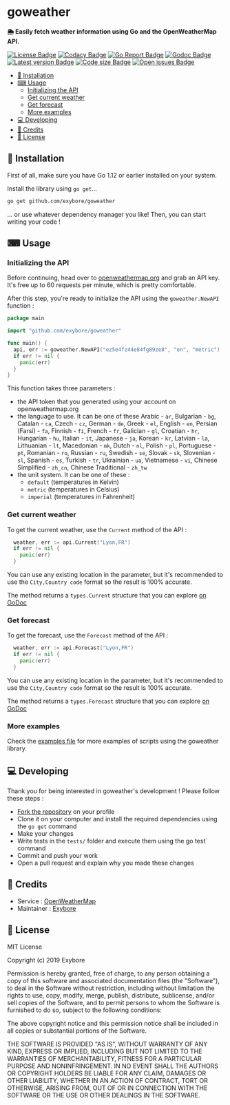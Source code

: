 # goweather

**🌦 Easily fetch weather information using Go and the OpenWeatherMap API.**

[![License Badge](https://img.shields.io/github/license/exybore/goweather)](./LICENSE)
[![Codacy Badge](https://api.codacy.com/project/badge/Grade/4be91f3c0fae4c02ade3d0e96c5d6149)](https://app.codacy.com/app/exybore/goweather?utm_source=github.com&utm_medium=referral&utm_content=exybore/goweather&utm_campaign=Badge_Grade_Dashboard)
[![Go Report Badge](https://goreportcard.com/badge/github.com/exybore/goweather)](https://goreportcard.com/report/github.com/exybore/goweather)
[![Godoc Badge](https://godoc.org/github.com/exybore/goweather?status.svg)](https://godoc.org/github.com/exybore/goweather)
[![Latest version Badge](https://img.shields.io/github/v/tag/exybore/goweather?sort=semver)](https://github.com/exybore/goweather/releases)
[![Code size Badge](https://img.shields.io/github/languages/code-size/exybore/goweather)](https://github.com/exybore/goweather)
[![Open issues Badge](https://img.shields.io/github/issues/exybore/goweather)](https://github.com/exybore/goweather/issues)

- [🔧 Installation](#-installation)
- [⌨ Usage](#-usage)
  - [Initializing the API](#initializing-the-api)
  - [Get current weather](#get-current-weather)
  - [Get forecast](#get-forecast)
  - [More examples](#more-examples)
- [💻 Developing](#-developing)
- [📜 Credits](#-credits)
- [🔐 License](#-license)

## 🔧 Installation

First of all, make sure you have Go 1.12 or earlier installed on your system.

Install the library using `go get`...

```bash
go get github.com/exybore/goweather
```

... or use whatever dependency manager you like! Then, you can start writing your code !

## ⌨ Usage

### Initializing the API

Before continuing, head over to [openweathermap.org](https://openweathermap.org) and grab an API key. It's free up to 60 requests per minute, which is pretty comfortable.

After this step, you're ready to initialize the API using the `goweather.NewAPI` function :

```go
package main

import "github.com/exybore/goweather"

func main() {
  api, err := goweather.NewAPI("ez5e4fz44e84fg89ze8", "en", "metric")
  if err != nil {
    panic(err)
  }
}
```

This function takes three parameters :

- the API token that you generated using your account on openweathermap.org
- the language to use. It can be one of these Arabic - `ar`, Bulgarian - `bg`, Catalan - `ca`, Czech - `cz`, German - `de`, Greek - `el`, English - `en`, Persian (Farsi) - `fa`, Finnish - `fi`, French - `fr`, Galician - `gl`, Croatian - `hr`, Hungarian - `hu`, Italian - `it`, Japanese - `ja`, Korean - `kr`, Latvian - `la`, Lithuanian - `lt`, Macedonian - `mk`, Dutch - `nl`, Polish - `pl`, Portuguese - `pt`, Romanian - `ro`, Russian - `ru`, Swedish - `se`, Slovak - `sk`, Slovenian - `sl`, Spanish - `es`, Turkish - `tr`, Ukrainian - `ua`, Vietnamese - `vi`, Chinese Simplified - `zh_cn`, Chinese Traditional - `zh_tw`
- the unit system. It can be one of these :
  - `default` (temperatures in Kelvin)
  - `metric` (temperatures in Celsius)
  - `imperial` (temperatures in Fahrenheit)

### Get current weather

To get the current weather, use the `Current` method of the API :

```go
  weather, err := api.Current("Lyon,FR")
  if err != nil {
    panic(err)
  }
```

You can use any existing location in the parameter, but it's recommended to use the `City,Country code` format so the result is 100% accurate.

The method returns a `types.Current` structure that you can explore [on GoDoc](https://godoc.org/github.com/exybore/goweather/types#Current)

### Get forecast

To get the forecast, use the `Forecast` method of the API :

```go
  weather, err := api.Forecast("Lyon,FR")
  if err != nil {
    panic(err)
  }
```

You can use any existing location in the parameter, but it's recommended to use the `City,Country code` format so the result is 100% accurate.

The method returns a `types.Forecast` structure that you can explore [on GoDoc](https://godoc.org/github.com/exybore/goweather/types#Forecast)

### More examples

Check the [examples file](examples_test.go) for more examples of scripts using the goweather library.

## 💻 Developing

Thank you for being interested in goweather's development ! Please follow these steps :

- [Fork the repository](https://github.com/exybore/goweather/fork) on your profile
- Clone it on your computer and install the required dependencies using the `go get` command
- Make your changes
- Write tests in the `tests/` folder and execute them using the go test` command
- Commit and push your work
- Open a pull request and explain why you made these changes

## 📜 Credits

- Service : [OpenWeatherMap](https://openweathermap.org)
- Maintainer : [Exybore](https://github.com/exybore)

## 🔐 License

MIT License

Copyright (c) 2019 Exybore

Permission is hereby granted, free of charge, to any person obtaining a copy
of this software and associated documentation files (the "Software"), to deal
in the Software without restriction, including without limitation the rights
to use, copy, modify, merge, publish, distribute, sublicense, and/or sell
copies of the Software, and to permit persons to whom the Software is
furnished to do so, subject to the following conditions:

The above copyright notice and this permission notice shall be included in all
copies or substantial portions of the Software.

THE SOFTWARE IS PROVIDED "AS IS", WITHOUT WARRANTY OF ANY KIND, EXPRESS OR
IMPLIED, INCLUDING BUT NOT LIMITED TO THE WARRANTIES OF MERCHANTABILITY,
FITNESS FOR A PARTICULAR PURPOSE AND NONINFRINGEMENT. IN NO EVENT SHALL THE
AUTHORS OR COPYRIGHT HOLDERS BE LIABLE FOR ANY CLAIM, DAMAGES OR OTHER
LIABILITY, WHETHER IN AN ACTION OF CONTRACT, TORT OR OTHERWISE, ARISING FROM,
OUT OF OR IN CONNECTION WITH THE SOFTWARE OR THE USE OR OTHER DEALINGS IN THE
SOFTWARE.
